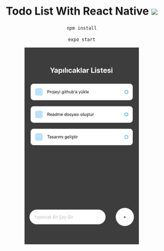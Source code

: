 <div align="center">
<h1>
  Todo List With React Native
  <img src="https://cdn1.iconfinder.com/data/icons/soleicons-fill-vol-1/64/reactjs_javascript_library_atom_atomic_react-512.png" width="30px"/>
</h1>

```
npm install
```

```
expo start
```
<img src="https://raw.githubusercontent.com/baristaner/todolist-react-native/main/imgs/app.jpg" width="300px"/>
